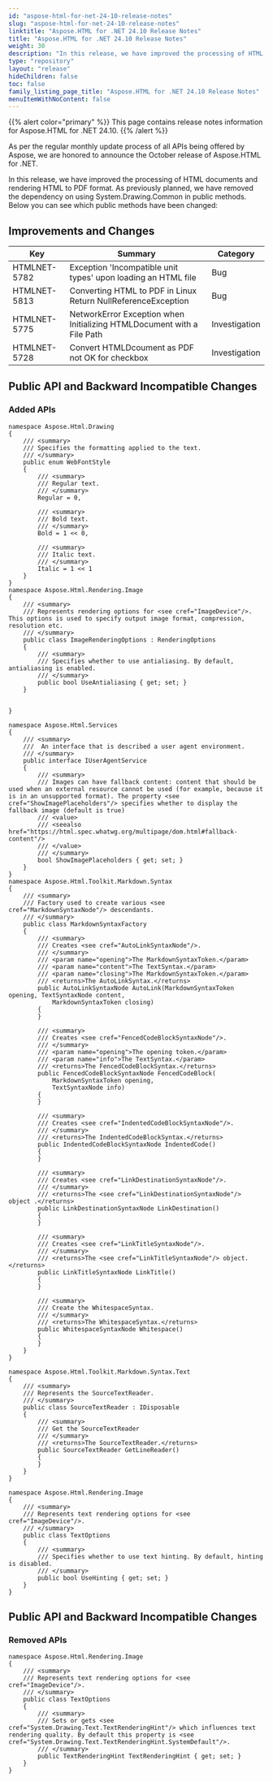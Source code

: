 ```yaml
---
id: "aspose-html-for-net-24-10-release-notes"
slug: "aspose-html-for-net-24-10-release-notes"
linktitle: "Aspose.HTML for .NET 24.10 Release Notes"
title: "Aspose.HTML for .NET 24.10 Release Notes"
weight: 30
description: "In this release, we have improved the processing of HTML documents and rendering HTML to PDF format. As previously planned, we have removed the dependency on using System.Drawing.Common in public methods. "
type: "repository"
layout: "release"
hideChildren: false
toc: false
family_listing_page_title: "Aspose.HTML for .NET 24.10 Release Notes"
menuItemWithNoContent: false
---
```

{{% alert color="primary" %}}
This page contains release notes information for Aspose.HTML for .NET 24.10.
{{% /alert %}}

As per the regular monthly update process of all APIs being offered by Aspose, we are honored to announce the October release of Aspose.HTML for .NET.

In this release, we have improved the processing of HTML documents and rendering HTML to PDF format. As previously planned, we have removed the dependency on using System.Drawing.Common in public methods. Below you can see which public methods have been changed:


## **Improvements and Changes**

| **Key**      | **Summary**                                                                            | **Category** |
| ------------ | -------------------------------------------------------------------------------------- | ------------ |
| HTMLNET-5782 | Exception 'Incompatible unit types' upon loading an HTML file | Bug |
| HTMLNET-5813 | Converting HTML to PDF in Linux Return NullReferenceException | Bug |
| HTMLNET-5775 | NetworkError Exception when Initializing HTMLDocument with a File Path | Investigation |
| HTMLNET-5728 | Convert HTMLDcoument as PDF not OK for checkbox | Investigation |


## Public API and Backward Incompatible Changes
### Added APIs

```
namespace Aspose.Html.Drawing
{
    /// <summary>
    /// Specifies the formatting applied to the text.
    /// </summary>
    public enum WebFontStyle
    {
        /// <summary>
        /// Regular text.
        /// </summary>
        Regular = 0,

        /// <summary>
        /// Bold text.
        /// </summary>
        Bold = 1 << 0,

        /// <summary>
        /// Italic text.
        /// </summary>
        Italic = 1 << 1
    }
}
namespace Aspose.Html.Rendering.Image
{
    /// <summary>
    /// Represents rendering options for <see cref="ImageDevice"/>. This options is used to specify output image format, compression, resolution etc.
    /// </summary>
    public class ImageRenderingOptions : RenderingOptions
    {
        /// <summary>
        /// Specifies whether to use antialiasing. By default, antialiasing is enabled.
        /// </summary>
        public bool UseAntialiasing { get; set; }
    }


}

namespace Aspose.Html.Services
{
    /// <summary>
    ///  An interface that is described a user agent environment.
    /// </summary>
    public interface IUserAgentService
    {
        /// <summary>
        /// Images can have fallback content: content that should be used when an external resource cannot be used (for example, because it is in an unsupported format). The property <see cref="ShowImagePlaceholders"/> specifies whether to display the fallback image (default is true)
        /// <value>
        /// <seealso href="https://html.spec.whatwg.org/multipage/dom.html#fallback-content"/> 
        /// </value>
        /// </summary>
        bool ShowImagePlaceholders { get; set; }
    }
}
namespace Aspose.Html.Toolkit.Markdown.Syntax
{
    /// <summary>
    /// Factory used to create various <see cref="MarkdownSyntaxNode"/> descendants.
    /// </summary>
    public class MarkdownSyntaxFactory
    {
        /// <summary>
        /// Creates <see cref="AutoLinkSyntaxNode"/>.
        /// </summary>
        /// <param name="opening">The MarkdownSyntaxToken.</param>
        /// <param name="content">The TextSyntax.</param>
        /// <param name="closing">The MarkdownSyntaxToken.</param>
        /// <returns>The AutoLinkSyntax.</returns>
        public AutoLinkSyntaxNode AutoLink(MarkdownSyntaxToken opening, TextSyntaxNode content,
            MarkdownSyntaxToken closing)
        {
        }
        
        /// <summary>
        /// Creates <see cref="FencedCodeBlockSyntaxNode"/>.
        /// </summary>
        /// <param name="opening">The opening token.</param>
        /// <param name="info">The TextSyntax.</param>
        /// <returns>The FencedCodeBlockSyntax.</returns>
        public FencedCodeBlockSyntaxNode FencedCodeBlock(
            MarkdownSyntaxToken opening,
            TextSyntaxNode info)
        {
        }
        
        /// <summary>
        /// Creates <see cref="IndentedCodeBlockSyntaxNode"/>.
        /// </summary>
        /// <returns>The IndentedCodeBlockSyntax.</returns>
        public IndentedCodeBlockSyntaxNode IndentedCode()
        {
        }
        
        /// <summary>
        /// Creates <see cref="LinkDestinationSyntaxNode"/>.
        /// </summary>
        /// <returns>The <see cref="LinkDestinationSyntaxNode"/> object .</returns>
        public LinkDestinationSyntaxNode LinkDestination()
        {
        }
        
        /// <summary>
        /// Creates <see cref="LinkTitleSyntaxNode"/>.
        /// </summary>
        /// <returns>The <see cref="LinkTitleSyntaxNode"/> object.</returns>
        public LinkTitleSyntaxNode LinkTitle()
        {
        }
        
        /// <summary>
        /// Create the WhitespaceSyntax.
        /// </summary>
        /// <returns>The WhitespaceSyntax.</returns>
        public WhitespaceSyntaxNode Whitespace()
        {
        }
    }
}

namespace Aspose.Html.Toolkit.Markdown.Syntax.Text
{
    /// <summary>
    /// Represents the SourceTextReader.
    /// </summary>
    public class SourceTextReader : IDisposable
    {
        /// <summary>
        /// Get the SourceTextReader
        /// </summary>
        /// <returns>The SourceTextReader.</returns>
        public SourceTextReader GetLineReader()
        {
        }
    }
}

namespace Aspose.Html.Rendering.Image
{
    /// <summary>
    /// Represents text rendering options for <see cref="ImageDevice"/>.
    /// </summary>
    public class TextOptions
    {
        /// <summary>
        /// Specifies whether to use text hinting. By default, hinting is disabled.
        /// </summary>
        public bool UseHinting { get; set; }
    }
}

```

## Public API and Backward Incompatible Changes
### **Removed APIs**

```
namespace Aspose.Html.Rendering.Image
{
    /// <summary>
    /// Represents text rendering options for <see cref="ImageDevice"/>.
    /// </summary>
    public class TextOptions
    {
        /// <summary>
        /// Sets or gets <see cref="System.Drawing.Text.TextRenderingHint"/> which influences text rendering quality. By default this property is <see cref="System.Drawing.Text.TextRenderingHint.SystemDefault"/>.
        /// </summary>
        public TextRenderingHint TextRenderingHint { get; set; }
    }
}
```
